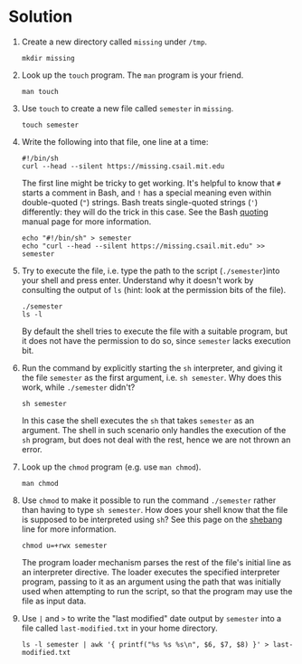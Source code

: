 # Solution

1. Create a new directory called `missing` under `/tmp`.
	```
	mkdir missing
	```

2. Look up the `touch` program. The `man` program is your friend.

	```
	man touch
	```

3. Use `touch` to create a new file called `semester` in `missing`.

	```
	touch semester
	```

4. Write the following into that file, one line at a time:
	```
	#!/bin/sh
	curl --head --silent https://missing.csail.mit.edu
	```
	The first line might be tricky to get working. It's helpful to know that
	`#` starts a comment in Bash, and `!` has a special meaning even within
	double-quoted (`"`) strings. Bash treats single-quoted strings (`'`)
	differently: they will do the trick in this case. See the Bash
	[quoting](https://www.gnu.org/software/bash/manual/html_node/Quoting.html)
	manual page for more information.

	```
	echo "#!/bin/sh" > semester
	echo "curl --head --silent https://missing.csail.mit.edu" >> semester
	```

 5. Try to execute the file, i.e. type the path to the script (`./semester`)into your shell and press enter. Understand why it doesn't work by consulting the output of `ls` (hint: look at the permission bits of the file).
 
	```
	./semester
	ls -l
	```
	By default the shell tries to execute the file with a suitable program, but it does not have the permission to do so, since `semester` lacks execution bit.

5. Run the command by explicitly starting the `sh` interpreter, and giving it the file `semester` as the first argument, i.e. `sh semester`. Why does this work, while `./semester` didn't?

	```
	sh semester
	```
	In this case the shell executes the `sh` that takes `semester` as an argument. The shell in such scenario only handles the execution of the `sh` program, but does not deal with the rest, hence we are not thrown an error.

7. Look up the `chmod` program (e.g. use `man chmod`).
   
	```
	man chmod
	```

8. Use `chmod` to make it possible to run the command `./semester` rather than having to type `sh semester`. How does your shell know that the file is supposed to be interpreted using `sh`? See this page on the [shebang](https://en.wikipedia.org/wiki/Shebang_(Unix)) line for more information.

	```
	chmod u=+rwx semester
	```

	The program loader mechanism parses the rest of the file's initial line as an interpreter directive. The loader executes the specified interpreter program, passing to it as an argument using the path that was initially used when attempting to run the script, so that the program may use the file as input data.

9. Use `|` and `>` to write the "last modified" date output by `semester` into a file called `last-modified.txt` in your home directory.
	```
	ls -l semester | awk '{ printf("%s %s %s\n", $6, $7, $8) }' > last-modified.txt
	```
